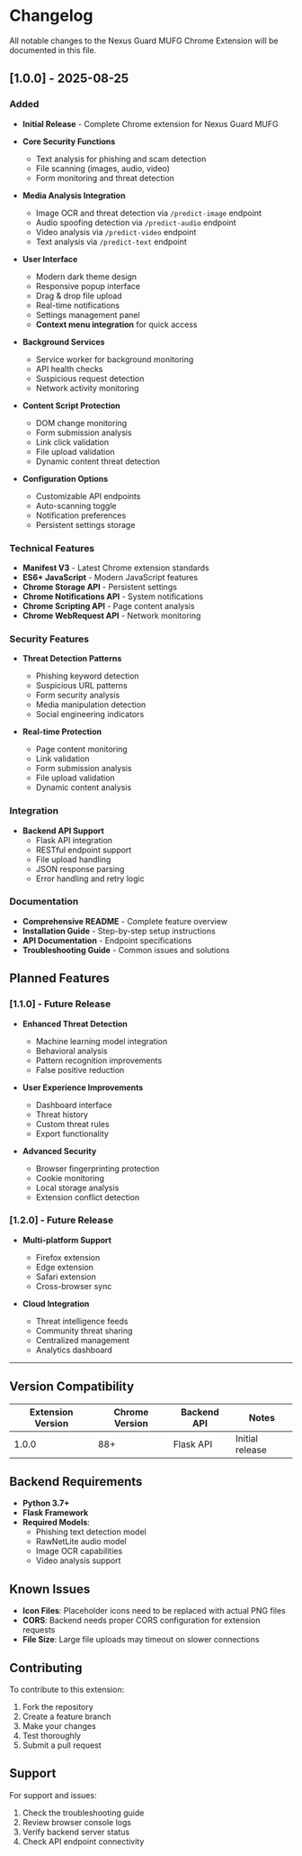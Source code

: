 # Changelog

All notable changes to the Nexus Guard MUFG Chrome Extension will be documented in this file.

## [1.0.0] - 2025-08-25

### Added
- **Initial Release** - Complete Chrome extension for Nexus Guard MUFG
- **Core Security Functions**
  - Text analysis for phishing and scam detection
  - File scanning (images, audio, video)
  - Form monitoring and threat detection

- **Media Analysis Integration**
  - Image OCR and threat detection via `/predict-image` endpoint
  - Audio spoofing detection via `/predict-audio` endpoint
  - Video analysis via `/predict-video` endpoint
  - Text analysis via `/predict-text` endpoint

- **User Interface**
  - Modern dark theme design
  - Responsive popup interface
  - Drag & drop file upload
  - Real-time notifications
  - Settings management panel
  - **Context menu integration** for quick access

- **Background Services**
  - Service worker for background monitoring
  - API health checks
  - Suspicious request detection
  - Network activity monitoring

- **Content Script Protection**
  - DOM change monitoring
  - Form submission analysis
  - Link click validation
  - File upload validation
  - Dynamic content threat detection

- **Configuration Options**
  - Customizable API endpoints
  - Auto-scanning toggle
  - Notification preferences
  - Persistent settings storage

### Technical Features
- **Manifest V3** - Latest Chrome extension standards
- **ES6+ JavaScript** - Modern JavaScript features
- **Chrome Storage API** - Persistent settings
- **Chrome Notifications API** - System notifications
- **Chrome Scripting API** - Page content analysis
- **Chrome WebRequest API** - Network monitoring

### Security Features
- **Threat Detection Patterns**
  - Phishing keyword detection
  - Suspicious URL patterns
  - Form security analysis
  - Media manipulation detection
  - Social engineering indicators

- **Real-time Protection**
  - Page content monitoring
  - Link validation
  - Form submission analysis
  - File upload validation
  - Dynamic content analysis

### Integration
- **Backend API Support**
  - Flask API integration
  - RESTful endpoint support
  - File upload handling
  - JSON response parsing
  - Error handling and retry logic

### Documentation
- **Comprehensive README** - Complete feature overview
- **Installation Guide** - Step-by-step setup instructions
- **API Documentation** - Endpoint specifications
- **Troubleshooting Guide** - Common issues and solutions

## Planned Features

### [1.1.0] - Future Release
- **Enhanced Threat Detection**
  - Machine learning model integration
  - Behavioral analysis
  - Pattern recognition improvements
  - False positive reduction

- **User Experience Improvements**
  - Dashboard interface
  - Threat history
  - Custom threat rules
  - Export functionality

- **Advanced Security**
  - Browser fingerprinting protection
  - Cookie monitoring
  - Local storage analysis
  - Extension conflict detection

### [1.2.0] - Future Release
- **Multi-platform Support**
  - Firefox extension
  - Edge extension
  - Safari extension
  - Cross-browser sync

- **Cloud Integration**
  - Threat intelligence feeds
  - Community threat sharing
  - Centralized management
  - Analytics dashboard

---

## Version Compatibility

| Extension Version | Chrome Version | Backend API | Notes |
|------------------|----------------|-------------|-------|
| 1.0.0 | 88+ | Flask API | Initial release |

## Backend Requirements

- **Python 3.7+**
- **Flask Framework**
- **Required Models**:
  - Phishing text detection model
  - RawNetLite audio model
  - Image OCR capabilities
  - Video analysis support

## Known Issues

- **Icon Files**: Placeholder icons need to be replaced with actual PNG files
- **CORS**: Backend needs proper CORS configuration for extension requests
- **File Size**: Large file uploads may timeout on slower connections

## Contributing

To contribute to this extension:
1. Fork the repository
2. Create a feature branch
3. Make your changes
4. Test thoroughly
5. Submit a pull request

## Support

For support and issues:
1. Check the troubleshooting guide
2. Review browser console logs
3. Verify backend server status
4. Check API endpoint connectivity
